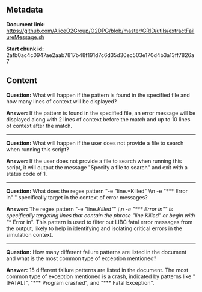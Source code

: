 ## Metadata

**Document link:** https://github.com/AliceO2Group/O2DPG/blob/master/GRID/utils/extractFailureMessage.sh

**Start chunk id:** 2afb0ac4c0947ae2aab7817b48f191d7c6d35d30ec503e170d4b3a13ff7826a7

## Content

**Question:** What will happen if the pattern is found in the specified file and how many lines of context will be displayed?

**Answer:** If the pattern is found in the specified file, an error message will be displayed along with 2 lines of context before the match and up to 10 lines of context after the match.

---

**Question:** What will happen if the user does not provide a file to search when running this script?

**Answer:** If the user does not provide a file to search when running this script, it will output the message "Specify a file to search" and exit with a status code of 1.

---

**Question:** What does the regex pattern "-e \"line.*Killed\" \\\n     -e \"\*\*\* Error in\" " specifically target in the context of error messages?

**Answer:** The regex pattern "-e "line.*Killed"" \\\n     -e "\*\*\* Error in"" is specifically targeting lines that contain the phrase "line.*Killed" or begin with "*** Error in". This pattern is used to filter out LIBC fatal error messages from the output, likely to help in identifying and isolating critical errors in the simulation context.

---

**Question:** How many different failure patterns are listed in the document and what is the most common type of exception mentioned?

**Answer:** 15 different failure patterns are listed in the document. The most common type of exception mentioned is a crash, indicated by patterns like "[FATAL]", "\*\*\* Program crashed", and "\*\*\* Fatal Exception".